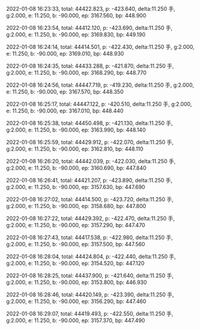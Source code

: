2022-01-08 16:23:33, total: 44422.823, p: -423.640, delta:11.250 手, g:2.000, e: 11.250, b: -90.000, ep: 3167.560, bp: 448.900

2022-01-08 16:23:54, total: 44412.120, p: -423.690, delta:11.250 手, g:2.000, e: 11.250, b: -90.000, ep: 3169.830, bp: 449.190

2022-01-08 16:24:14, total: 44414.501, p: -422.430, delta:11.250 手, g:2.000, e: 11.250, b: -90.000, ep: 3169.010, bp: 448.930

2022-01-08 16:24:35, total: 44433.288, p: -421.870, delta:11.250 手, g:2.000, e: 11.250, b: -90.000, ep: 3168.290, bp: 448.770

2022-01-08 16:24:56, total: 44447.719, p: -419.230, delta:11.250 手, g:2.000, e: 11.250, b: -90.000, ep: 3167.570, bp: 448.350

2022-01-08 16:25:17, total: 44447.122, p: -420.510, delta:11.250 手, g:2.000, e: 11.250, b: -90.000, ep: 3167.010, bp: 448.440

2022-01-08 16:25:38, total: 44450.498, p: -421.130, delta:11.250 手, g:2.000, e: 11.250, b: -90.000, ep: 3163.990, bp: 448.140

2022-01-08 16:25:59, total: 44429.912, p: -422.070, delta:11.250 手, g:2.000, e: 11.250, b: -90.000, ep: 3162.810, bp: 448.110

2022-01-08 16:26:20, total: 44442.039, p: -422.030, delta:11.250 手, g:2.000, e: 11.250, b: -90.000, ep: 3160.690, bp: 447.840

2022-01-08 16:26:41, total: 44421.207, p: -423.890, delta:11.250 手, g:2.000, e: 11.250, b: -90.000, ep: 3157.630, bp: 447.690

2022-01-08 16:27:02, total: 44414.500, p: -423.720, delta:11.250 手, g:2.000, e: 11.250, b: -90.000, ep: 3158.680, bp: 447.800

2022-01-08 16:27:22, total: 44429.392, p: -422.470, delta:11.250 手, g:2.000, e: 11.250, b: -90.000, ep: 3157.290, bp: 447.470

2022-01-08 16:27:43, total: 44417.538, p: -422.980, delta:11.250 手, g:2.000, e: 11.250, b: -90.000, ep: 3157.500, bp: 447.560

2022-01-08 16:28:04, total: 44424.804, p: -422.440, delta:11.250 手, g:2.000, e: 11.250, b: -90.000, ep: 3154.520, bp: 447.120

2022-01-08 16:28:25, total: 44437.900, p: -421.640, delta:11.250 手, g:2.000, e: 11.250, b: -90.000, ep: 3153.800, bp: 446.930

2022-01-08 16:28:46, total: 44420.149, p: -423.390, delta:11.250 手, g:2.000, e: 11.250, b: -90.000, ep: 3156.290, bp: 447.460

2022-01-08 16:29:07, total: 44419.493, p: -422.550, delta:11.250 手, g:2.000, e: 11.250, b: -90.000, ep: 3157.370, bp: 447.490